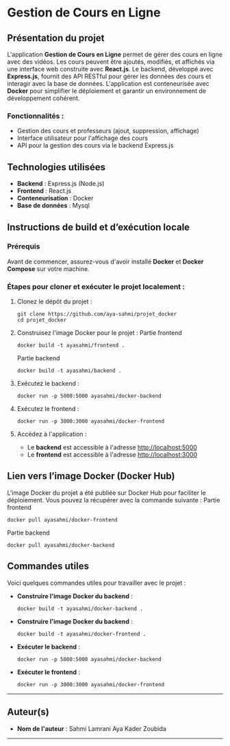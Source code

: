 
# Gestion de Cours en Ligne

## Présentation du projet

L'application **Gestion de Cours en Ligne** permet de gérer des cours en ligne avec des vidéos. Les cours peuvent être ajoutés, modifiés, et affichés via une interface web construite avec **React.js**. Le backend, développé avec **Express.js**, fournit des API RESTful pour gérer les données des cours et interagir avec la base de données. L'application est conteneurisée avec **Docker** pour simplifier le déploiement et garantir un environnement de développement cohérent.

### Fonctionnalités :
- Gestion des cours et professeurs (ajout, suppression, affichage)
- Interface utilisateur pour l'affichage des cours
- API pour la gestion des cours via le backend Express.js

## Technologies utilisées

- **Backend** : Express.js (Node.js)
- **Frontend** : React.js
- **Conteneurisation** : Docker
- **Base de données** : Mysql

## Instructions de build et d’exécution locale

### Prérequis
Avant de commencer, assurez-vous d'avoir installé **Docker** et **Docker Compose** sur votre machine.

### Étapes pour cloner et exécuter le projet localement :

1. Clonez le dépôt du projet :
   ```
   git clone https://github.com/aya-sahmi/projet_docker
   cd projet_docker
   ```

2. Construisez l'image Docker pour le projet :
   Partie frontend  
   ```
   docker build -t ayasahmi/frontend .
   ```
   Partie backend  
   ```
   docker build -t ayasahmi/backend .
   ```

3. Exécutez le backend :
   ```
   docker run -p 5000:5000 ayasahmi/docker-backend
   ```

4. Exécutez le frontend :
   ```
   docker run -p 3000:3000 ayasahmi/docker-frontend
   ```

5. Accédez à l'application :
   - Le **backend** est accessible à l'adresse [http://localhost:5000](http://localhost:5000)
   - Le **frontend** est accessible à l'adresse [http://localhost:3000](http://localhost:3000)

## Lien vers l’image Docker (Docker Hub)

L'image Docker du projet a été publiée sur Docker Hub pour faciliter le déploiement. Vous pouvez la récupérer avec la commande suivante :
Partie frontend  
```
docker pull ayasahmi/docker-frontend
```
Partie backend  
```
docker pull ayasahmi/docker-backend
```

## Commandes utiles

Voici quelques commandes utiles pour travailler avec le projet :

- **Construire l'image Docker du backend** :
   ```
   docker build -t ayasahmi/docker-backend .
   ```
- **Construire l'image Docker du backend** :
   ```
   docker build -t ayasahmi/docker-frontend .
   ```

- **Exécuter le backend** :
   ```
   docker run -p 5000:5000 ayasahmi/docker-backend
   ```

- **Exécuter le frontend** :
   ```
   docker run -p 3000:3000 ayasahmi/docker-frontend
   ```

---

## Auteur(s)

- **Nom de l'auteur** : Sahmi Lamrani Aya Kader Zoubida  

---
